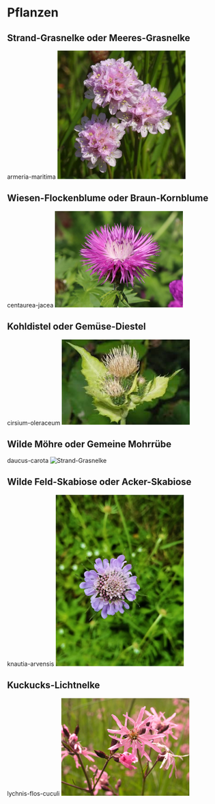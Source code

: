 # Pflanzen

## Strand-Grasnelke oder Meeres-Grasnelke

armeria-maritima
<img src="wikipedia_img/grasnelke.png" alt="Strand-Grasnelke" width="300" />

## Wiesen-Flockenblume oder Braun-Kornblume

centaurea-jacea
<img src="wikipedia_img/flockenblume.png" alt="Strand-Grasnelke" width="300" />

## Kohldistel oder Gemüse-Diestel

cirsium-oleraceum
<img src="wikipedia_img/distel.png" alt="Strand-Grasnelke" width="300" />

## Wilde Möhre oder Gemeine Mohrrübe

daucus-carota
<img src="wikipedia_img/möhre.png" alt="Strand-Grasnelke" width="300" />

## Wilde Feld-Skabiose oder Acker-Skabiose

knautia-arvensis
<img src="wikipedia_img/skabiose.png" alt="Strand-Grasnelke" width="300" />

## Kuckucks-Lichtnelke

lychnis-flos-cuculi
<img src="wikipedia_img/lichtnelke.png" alt="Strand-Grasnelke" width="300" />
